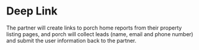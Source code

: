 # Deep Link

The partner will create links to porch home reports from their property listing pages, and porch will collect leads (name, email and phone number) and submit the user information back to the partner.

